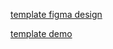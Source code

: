 [template figma design](https://www.figma.com/file/lAto6Rz8gt7UbqU6dQJhBd/%F0%9F%8C%8E-Free-Blog-Template-Design-(Community)?node-id=118%3A1910)

[template demo](https://quliyevblog.netlify.app/)
